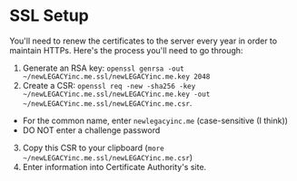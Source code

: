 # SSL Setup

You'll need to renew the certificates to the server every year in order to maintain
HTTPs. Here's the process you'll need to go through:

1) Generate an RSA key:
`openssl genrsa -out ~/newLEGACYinc.me.ssl/newLEGACYinc.me.key 2048`
2) Create a CSR:
`openssl req -new -sha256 -key ~/newLEGACYinc.me.ssl/newLEGACYinc.me.key -out  ~/newLEGACYinc.me.ssl/newLEGACYinc.me.csr`.
  * For the common name, enter `newlegacyinc.me` (case-sensitive (I think))
  * DO NOT enter a challenge password
3) Copy this CSR to your clipboard (`more ~/newLEGACYinc.me.ssl/newLEGACYinc.me.csr`)
4) Enter information into Certificate Authority's site.
